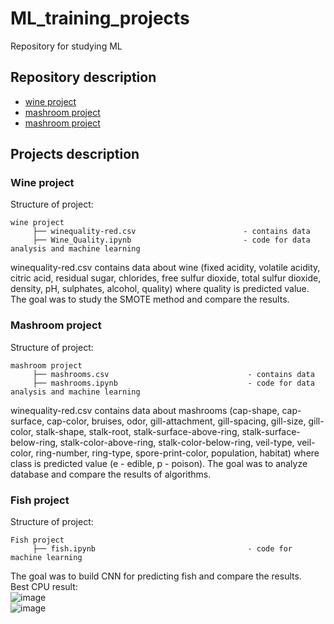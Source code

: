 # ML_training_projects
Repository for studying ML
## Repository description  
* [wine project](https://github.com/anioki/ML_training_projects#wine-project "wine-project")  
* [mashroom project](https://github.com/anioki/ML_training_projects#mashroom-project "mashroom project")  
* [mashroom project](https://github.com/anioki/ML_training_projects#mashroom-project "mashroom project") 
## Projects description 
### Wine project  
Structure of project:  
```` 
wine project
     ├── winequality-red.csv                        - contains data  
     ├── Wine_Quality.ipynb                         - code for data analysis and machine learning
```` 
winequality-red.csv contains data about wine (fixed acidity, volatile acidity, citric acid, residual sugar, chlorides, free sulfur dioxide, total sulfur dioxide, density, pH, sulphates, alcohol, quality) where quality is predicted value. The goal was to study the SMOTE method and compare the results.  
 
### Mashroom project  
Structure of project:  
```` 
mashroom project
     ├── mashrooms.csv                               - contains data  
     ├── mashrooms.ipynb                             - code for data analysis and machine learning 
```` 
winequality-red.csv contains data about mashrooms (cap-shape, cap-surface, cap-color, bruises, odor, gill-attachment, gill-spacing, gill-size, gill-color, stalk-shape, stalk-root, stalk-surface-above-ring, stalk-surface-below-ring, stalk-color-above-ring, stalk-color-below-ring, veil-type, veil-color, ring-number, ring-type, spore-print-color, population, habitat) where class is predicted value (e - edible, p - poison). The goal was to analyze database and compare the results of algorithms.  
### Fish project  
Structure of project:  
```` 
Fish project
     ├── fish.ipynb                                  - code for machine learning 
```` 
The goal was to build CNN for predicting fish and compare the results.  
Best CPU result:  
![image](https://user-images.githubusercontent.com/77074682/122646459-eae8ff00-d127-11eb-932b-82f918a67b95.png)  
![image](https://user-images.githubusercontent.com/77074682/122646484-05bb7380-d128-11eb-84a8-973bbc243cd1.png)

